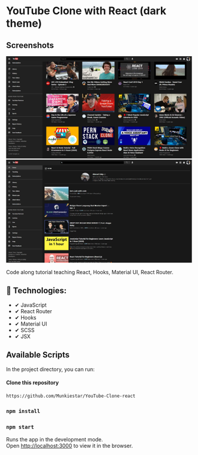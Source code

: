 # YouTube Clone with React (dark theme)

## Screenshots

![screenshot 1](./src/assets/yt-2.jpg)
![screenshot 2](./src/assets/yt-1.jpg)


Code along tutorial teaching React, Hooks, Material UI, React Router.


## 🚀 Technologies:

- ✔ JavaScript
- ✔ React Router
- ✔ Hooks
- ✔ Material UI
- ✔ SCSS
- ✔ JSX

## Available Scripts

In the project directory, you can run:

<h4> Clone this repository </h4>

```
https://github.com/Munkiestar/YouTube-Clone-react
```

### `npm install`
### `npm start`

Runs the app in the development mode.\
Open [http://localhost:3000](http://localhost:3000) to view it in the browser.

